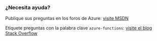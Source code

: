 ### ¿Necesita ayuda?

Publique sus preguntas en los foros de Azure: [visite MSDN](http://go.microsoft.com/fwlink/?LinkId=780719)

Etiquete preguntas con la palabra clave `azure-functions`: [visite el blog Stack Overflow](http://stackoverflow.com/questions/tagged/azure-functions)

<!---HONumber=AcomDC_0912_2016-->